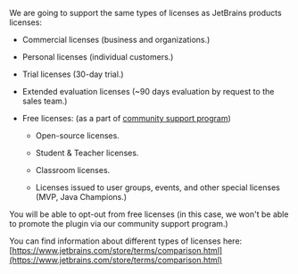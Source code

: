 [//]: # (title: What types of licenses are supported?)

We are going to support the same types of licenses as JetBrains products licenses:

* Commercial licenses (business and organizations.)

* Personal licenses (individual customers.)

* Trial licenses (30-day trial.)

* Extended evaluation licenses (~90 days evaluation by request to the sales team.)

* Free licenses: (as a part of [community support program](https://www.jetbrains.com/support/community/))

    * Open-source licenses.

    * Student & Teacher licenses.

    * Classroom licenses.

    * Licenses issued to user groups, events, and other special licenses (MVP, Java Champions.)

You will be able to opt-out from free licenses (in this case, we won't be able to promote the plugin via our community support program.)

You can find information about different types of licenses here: [https://www.jetbrains.com/store/terms/comparison.html](https://www.jetbrains.com/store/terms/comparison.html)
